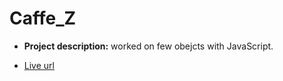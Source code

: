# Caffe_Z
- **Project description:** worked on few obejcts with JavaScript.

- [Live url](https://osamataani.github.io/Caffe_Z/)
